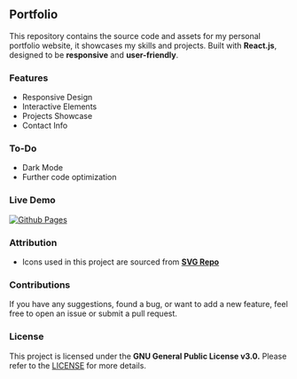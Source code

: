 ## Portfolio

This repository contains the source code and assets for my personal portfolio website, it showcases my skills and projects. Built with **React.js**, designed to be **responsive** and **user-friendly**.

### Features

- Responsive Design
- Interactive Elements
- Projects Showcase
- Contact Info

### To-Do

- Dark Mode
- Further code optimization

### Live Demo

[![Github Pages](https://img.shields.io/badge/github%20pages-121013?style=for-the-badge&logo=github&logoColor=white)](https://rafaelmdasilva.github.io/portfolio/)

### Attribution

- Icons used in this project are sourced from [**SVG Repo**](https://www.svgrepo.com/)

### Contributions

If you have any suggestions, found a bug, or want to add a new feature, feel free to open an issue or submit a pull request.

### License

This project is licensed under the **GNU General Public License v3.0.** Please refer to the [LICENSE](https://www.gnu.org/licenses/gpl-3.0.html 'LICENSE') for more details.
